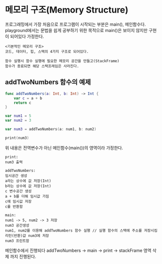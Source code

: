 # 메모리 구조(Memory Structure)
프로그래밍에서 가장 처음으로 프로그램이 시작되는 부분은 main(), 메인함수다. <br>
playground에서는 문법을 쉽게 공부하기 위한 목적으로 main()은 보이지 않지만 구현이 되어있다 가정한다.<br>
```text
<기본적인 메모리 구조>
코드, 데이터, 힙, 스택의 4가지 구조로 되어있다.

함수 실행시 함수 실행에 필요한 메모리 공간을 만들고(StackFrame)
함수가 종료되면 해당 스택프레임은 사라진다.
```
## addTwoNumbers 함수의 예제
```swift
func addTwoNumbers(a: Int, b: Int) -> Int {
    var c = a + b
    return c
}

var num1 = 5
var num2 = 3

var num3 = addTwoNumbers(a: num1, b: num2)

print(num3)
```
위 내용은 전역변수가 아닌 메인함수(main())의 영역이라 가정한다.
```text
print:
num3 출력

addTwoNumbers:
임시공간 생성
a라는 상수에 값 저장(Int)
b라는 상수에 값 저장(Int)
c 변수공간 생성
a + b를 더해 임시값 가짐
c에 임시값 저장
c를 반환함

main:
num1 -> 5, num2 -> 3 저장
num3 공간생성
num1, num2를 이용해 addTwoNumbers 함수 실행 // 실행 함수의 스택에 주소를 저장시킴
리턴(반환)값 num3에 저장
num3 프린트함
```
메인함수에서 진행되다 addTwoNumbers -> main -> print -> stackFrame 영역 삭제 까지 진행된다.